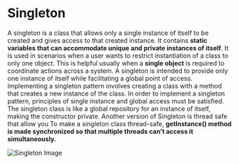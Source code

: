 # Singleton #
A singleton is a class that allows only a single instance of itself to be created and gives access to that created instance. 
It contains **static variables that can accommodate unique and private instances of itself**. 
It is used in scenarios when a user wants to restrict instantiation of a class to only one object. 
This is helpful usually when a **single object** is required to coordinate actions across a system.
A singleton is intended to provide only one instance of itself while facilitating a global point of access. 
Implementing a singleton pattern involves creating a class with a method that creates a new instance of the class. 
In order to implement a singleton pattern, principles of single instance and global access must be satisfied. 
The singleton class is like a global repository for an instance of itself, making the constructor private.
Another version of Singleton is thread safe that allow you To make a singleton class thread-safe, 
**getInstance() method is made synchronized so that multiple threads can’t access it simultaneously.**

![Singleton Image](/static/images/singleton.png)